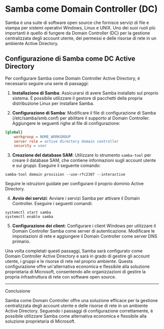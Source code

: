 # Samba come Domain Controller (DC)

Samba è una suite di software open source che fornisce servizi di file e stampa per sistemi operativi Windows, Linux e UNIX. Uno dei suoi ruoli più importanti è quello di fungere da Domain Controller (DC) per la gestione centralizzata degli account utente, dei permessi e delle risorse di rete in un ambiente Active Directory.

## Configurazione di Samba come DC Active Directory

Per configurare Samba come Domain Controller Active Directory, è necessario seguire una serie di passaggi:

1. **Installazione di Samba**: Assicurarsi di avere Samba installato sul proprio sistema. È possibile utilizzare il gestore di pacchetti della propria distribuzione Linux per installare Samba.

2. **Configurazione di Samba**: Modificare il file di configurazione di Samba (/etc/samba/smb.conf) per abilitare il supporto al Domain Controller. Aggiungere le seguenti righe al file di configurazione:

```ini
[global]
    workgroup = NOME_WORKGROUP
    server role = active directory domain controller
    security = user
```

3. **Creazione del database SAM**: Utilizzare lo strumento `samba-tool` per creare il database SAM, che contiene informazioni sugli account utente e sui gruppi. Eseguire il seguente comando:

```
samba-tool domain provision --use-rfc2307 --interactive
```

Seguire le istruzioni guidate per configurare il proprio dominio Active Directory.

4. **Avvio dei servizi**: Avviare i servizi Samba per attivare il Domain Controller. Eseguire i seguenti comandi:

```
systemctl start samba
systemctl enable samba
```

5. **Configurazione dei client**: Configurare i client Windows per utilizzare il Domain Controller Samba come server di autenticazione. Modificare le impostazioni di rete e aggiungere il Domain Controller come server DNS primario.

Una volta completati questi passaggi, Samba sarà configurato come Domain Controller Active Directory e sarà in grado di gestire gli account utente, i gruppi e le risorse di rete nel proprio ambiente. Questa configurazione offre un'alternativa economica e flessibile alla soluzione proprietaria di Microsoft, consentendo alle organizzazioni di gestire la propria infrastruttura di rete con software open source.

---
Conclusione

Samba come Domain Controller offre una soluzione efficace per la gestione centralizzata degli account utente e delle risorse di rete in un ambiente Active Directory. Seguendo i passaggi di configurazione correttamente, è possibile utilizzare Samba come alternativa economica e flessibile alla soluzione proprietaria di Microsoft.